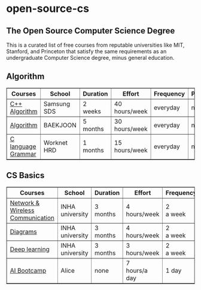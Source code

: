 # open-source-cs

## The Open Source Computer Science Degree
This is a curated list of free courses from reputable universities like MIT, Stanford, and Princeton that satisfy the same requirements as an undergraduate Computer Science degree, minus general education.

## Algorithm

<table border="1">
  <thead>
    <tr>
      <th>Courses</th>
      <th>School</th>
      <th>Duration</th>
      <th>Effort</th>
      <th>Frequency</th>
      <th>Prerequisites</th>
    </tr>
  </thead>
  
  <tbody>
    <tr>
      <td><a href="https://www.samsungsds.com/kr/index.html"> C++ Algorithm</a></td>
      <td>Samsung SDS</td>
      <td> 2 <br> weeks</td>
      <td> 40 <br>hours/week </td>
      <td>everyday</td>
      <td>none</td>
    </tr>
    <tr>
      <td><a href="https://www.acmicpc.net/problemset">Algorithm</a></td>
      <td>BAEKJOON</td>
      <td> 5 <br>months</td>
      <td> 30 <br>hours/week </td>
      <td>everyday</td>
      <td>none</td>
    </tr>
    <tr>
      <td><a href="https://kn.tjoeun.co.kr/?gad_source=1&gclid=CjwKCAjwhvi0BhA4EiwAX25ujyNaatDbhrYqkIqJauOVieUH5uEBXM0p-neAbP0QWuh2fiFsbiBoBRoCiOAQAvD_BwE">C language Grammar </a></td>
      <td>Worknet HRD</td>
      <td> 1 <br>months</td>
      <td> 15 <br>hours/week </td>
      <td>everyday</td>
      <td>none</td>
    </tr>
  </tbody>
    
</table>

</div>



## CS Basics
<table border="1">
  <thead>
    <tr>
      <th>Courses</th>
      <th>School</th>
      <th>Duration</th>
      <th>Effort</th>
      <th>Frequency</th>
      <th>Prerequisites</th>
    </tr>
  </thead>
  <tbody>
    <tr>
      <td><a href="https://eng.inha.ac.kr/eng/index.do"> Network & Wireless Communication</a></td>
      <td>INHA university</td>
      <td> 3 <br> months</td>
      <td> 4 <br>hours/week </td>
      <td> 2 <br> a week </td>
      <td>none</td>
    </tr>
    <tr>
      <td><a href="https://eng.inha.ac.kr/eng/index.do">Diagrams</a></td>
      <td>INHA university</td>
      <td> 3 <br> months</td>
      <td> 4 <br>hours/week </td>
      <td> 2 <br> a week </td>
      <td>none</td>
    </tr>
    <tr>
      <td><a href="https://eng.inha.ac.kr/eng/index.do">Deep learning</a></td>
      <td>INHA university</td>
      <td> 3 <br> months</td>
      <td> 3 <br>hours/week </td>
      <td> 2 <br> a week </td>
      <td>none</td>
    </tr>
    <tr>
      <td><a href="https://elice.io/ko">AI Bootcamp</a></td>
      <td>Alice</td>
      <td> none </td>
      <td> 7 <br>hours/a day </td>
      <td> 1 day </td>
      <td>none</td>
    </tr>
   
    
  </tbody>
</table>

</div>
    
  </tbody>
</table>

</div>

